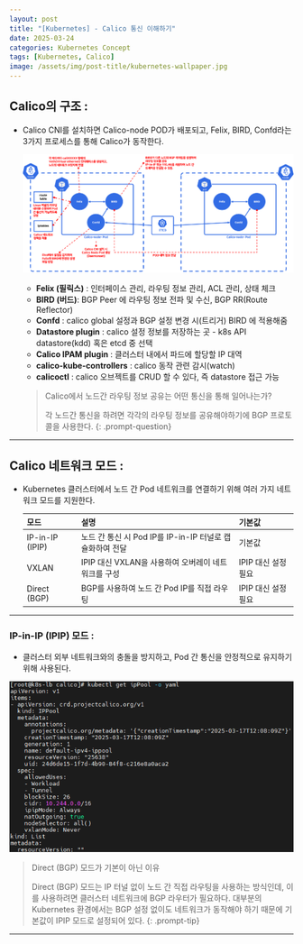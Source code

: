 ```yaml
---
layout: post
title: "[Kubernetes] - Calico 통신 이해하기"
date: 2025-03-24
categories: Kubernetes Concept
tags: [Kubernetes, Calico]
image: /assets/img/post-title/kubernetes-wallpaper.jpg
---
```


## Calico의 구조 :
- Calico CNI를 설치하면 Calico-node POD가 배포되고, Felix, BIRD, Confd라는 3가지 프로세스를 통해 Calico가 동작한다.

  ![Calico 통신 구조](/assets/img/post/kubernetes/Calico%20통신%20구조.png)

  - **Felix (필릭스)** : 인터페이스 관리, 라우팅 정보 관리, ACL 관리, 상태 체크
  - **BIRD (버드)**: BGP Peer 에 라우팅 정보 전파 및 수신, BGP RR(Route Reflector)
  - **Confd** : calico global 설정과 BGP 설정 변경 시(트리거) BIRD 에 적용해줌
  - **Datastore plugin** : calico 설정 정보를 저장하는 곳 - k8s API datastore(kdd) 혹은 etcd 중 선택
  - **Calico IPAM plugin** : 클러스터 내에서 파드에 할당할 IP 대역
  - **calico-kube-controllers** : calico 동작 관련 감시(watch)
  - **calicoctl** : calico 오브젝트를 CRUD 할 수 있다, 즉 datastore 접근 가능

  > Calico에서 노드간 라우팅 정보 공유는 어떤 통신을 통해 일어나는가?
  >
  > 각 노드간 통신을 하려면 각각의 라우팅 정보를 공유해야하기에 BGP 프로토콜을 사용한다.
  {: .prompt-question}

---

## Calico 네트워크 모드 :
- Kubernetes 클러스터에서 노드 간 Pod 네트워크를 연결하기 위해 여러 가지 네트워크 모드를 지원한다.

  |모드|설명|기본값|
  |------|------|------|
  |IP-in-IP (IPIP)|노드 간 통신 시 Pod IP를 IP-in-IP 터널로 캡슐화하여 전달|기본값|
  |VXLAN|IPIP 대신 VXLAN을 사용하여 오버레이 네트워크를 구성|IPIP 대신 설정 필요|
  |Direct (BGP)|BGP를 사용하여 노드 간 Pod IP를 직접 라우팅|IPIP 대신 설정 필요|

---

### IP-in-IP (IPIP) 모드 :
- 클러스터 외부 네트워크와의 충돌을 방지하고, Pod 간 통신을 안정적으로 유지하기 위해 사용된다.

![Calico-ipip 설정 확인](/assets/img/post/kubernetes/Calico-ipip%20설정%20확인.png)

> Direct (BGP) 모드가 기본이 아닌 이유
> 
> Direct (BGP) 모드는 IP 터널 없이 노드 간 직접 라우팅을 사용하는 방식인데, 이를 사용하려면 클러스터 네트워크에 BGP 라우터가 필요하다.
> 대부분의 Kubernetes 환경에서는 BGP 설정 없이도 네트워크가 동작해야 하기 때문에 기본값이 IPIP 모드로 설정되어 있다.
{: .prompt-tip}

---

